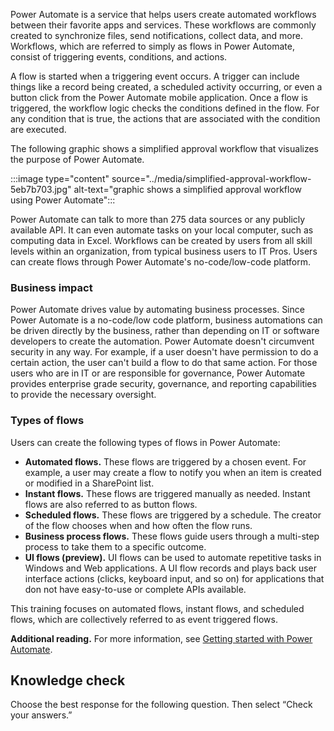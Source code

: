 Power Automate is a service that helps users create automated workflows between their favorite apps and services. These workflows are commonly created to synchronize files, send notifications, collect data, and more. Workflows, which are referred to simply as flows in Power Automate, consist of triggering events, conditions, and actions.

A flow is started when a triggering event occurs. A trigger can include things like a record being created, a scheduled activity occurring, or even a button click from the Power Automate mobile application. Once a flow is triggered, the workflow logic checks the conditions defined in the flow. For any condition that is true, the actions that are associated with the condition are executed.

The following graphic shows a simplified approval workflow that visualizes the purpose of Power Automate.

:::image type="content" source="../media/simplified-approval-workflow-5eb7b703.jpg" alt-text="graphic shows a simplified approval workflow using Power Automate":::


Power Automate can talk to more than 275 data sources or any publicly available API. It can even automate tasks on your local computer, such as computing data in Excel. Workflows can be created by users from all skill levels within an organization, from typical business users to IT Pros. Users can create flows through Power Automate's no-code/low-code platform.

### Business impact

Power Automate drives value by automating business processes. Since Power Automate is a no-code/low code platform, business automations can be driven directly by the business, rather than depending on IT or software developers to create the automation. Power Automate doesn't circumvent security in any way. For example, if a user doesn't have permission to do a certain action, the user can't build a flow to do that same action. For those users who are in IT or are responsible for governance, Power Automate provides enterprise grade security, governance, and reporting capabilities to provide the necessary oversight.

### Types of flows

Users can create the following types of flows in Power Automate:

 *  **Automated flows.** These flows are triggered by a chosen event. For example, a user may create a flow to notify you when an item is created or modified in a SharePoint list.
 *  **Instant flows.** These flows are triggered manually as needed. Instant flows are also referred to as button flows.
 *  **Scheduled flows.** These flows are triggered by a schedule. The creator of the flow chooses when and how often the flow runs.
 *  **Business process flows.** These flows guide users through a multi-step process to take them to a specific outcome.
 *  **UI flows (preview).** UI flows can be used to automate repetitive tasks in Windows and Web applications. A UI flow records and plays back user interface actions (clicks, keyboard input, and so on) for applications that don not have easy-to-use or complete APIs available.

This training focuses on automated flows, instant flows, and scheduled flows, which are collectively referred to as event triggered flows.

**Additional reading.** For more information, see [Getting started with Power Automate](https://docs.microsoft.com/power-automate/getting-started?azure-portal=true).

## Knowledge check

Choose the best response for the following question. Then select “Check your answers.”